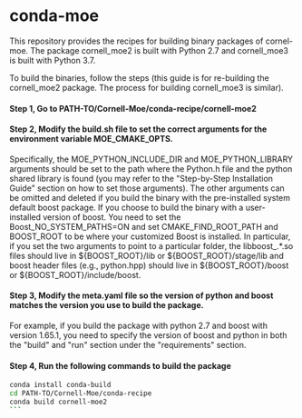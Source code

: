 conda-moe
=========

This repository provides the recipes for building binary packages of cornel-moe. The package cornell_moe2 is built with Python 2.7 and cornell\_moe3 is built with Python 3.7.

To build the binaries, follow the steps (this guide is for re-building the cornell_moe2 package. The process for building cornell\_moe3 is similar).

#### Step 1, Go to PATH-TO/Cornell-Moe/conda-recipe/cornell-moe2

#### Step 2, Modify the build.sh file to set the correct arguments for the environment variable MOE_CMAKE_OPTS. 

Specifically, the MOE_PYTHON_INCLUDE_DIR and MOE_PYTHON_LIBRARY arguments should be set to the path where the Python.h file and the python shared library is found (you may refer to the "Step-by-Step 
Installation Guide" section on how to set those arguments). The other arguments can be omitted and deleted if you build the binary with the pre-installed system default boost package. If you choose to build the binary with 
a user-installed version of boost. You need to set the Boost_NO_SYSTEM_PATHS=ON and set CMAKE_FIND_ROOT_PATH and BOOST_ROOT to be where your customized Boost is installed. In particular, if you set the two arguments 
to point to a particular folder, the libboost_.*.so files should live in ${BOOST_ROOT}/lib or ${BOOST_ROOT}/stage/lib and boost header files (e.g., python.hpp) should live in ${BOOST_ROOT}/boost or ${BOOST_ROOT}/include/boost. 

#### Step 3, Modify the meta.yaml file so the version of python and boost matches the version you use to build the package. 

For example, if you build the package with python 2.7 and boost with version 1.65.1, you need to specify the version of boost and python in both the "build" and "run" section under the "requirements" section.  

#### Step 4, Run the following commands to build the package
````bash
conda install conda-build
cd PATH-TO/Cornell-Moe/conda-recipe
conda build cornell-moe2
```

